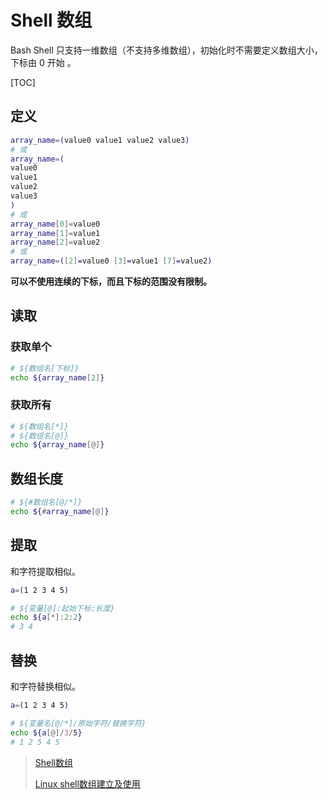 # Shell 数组

 Bash Shell 只支持一维数组（不支持多维数组），初始化时不需要定义数组大小，下标由 0 开始 。

[TOC]

## 定义

```bash
array_name=(value0 value1 value2 value3)
# 或
array_name=(
value0
value1
value2
value3
)
# 或
array_name[0]=value0
array_name[1]=value1
array_name[2]=value2
# 或
array_name=([2]=value0 [3]=value1 [7]=value2)
```

**可以不使用连续的下标，而且下标的范围没有限制。**

## 读取

### 获取单个

```bash
# ${数组名[下标]}
echo ${array_name[2]}
```

### 获取所有

```bash
# ${数组名[*]}
# ${数组名[@]}
echo ${array_name[@]}
```

## 数组长度

```bash
# ${#数组名[@/*]}
echo ${#array_name[@]}
```

## 提取

和字符提取相似。

```bash
a=(1 2 3 4 5)

# ${变量[@]:起始下标:长度}
echo ${a[*]:2:2}
# 3 4
```

## 替换

和字符替换相似。

```bash
a=(1 2 3 4 5)

# ${变量名[@/*]/原始字符/替换字符}
echo ${a[@]/3/5}
# 1 2 5 4 5
```

> [Shell数组]( http://c.biancheng.net/cpp/view/7002.html )
>
> [Linux shell数组建立及使用]( https://www.jianshu.com/p/10359d0924cf )
